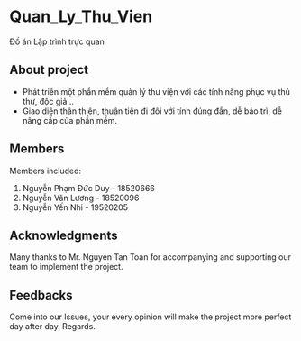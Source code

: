 # Quan_Ly_Thu_Vien
Đồ án Lập trình trực quan


## About project
- Phát triển một phần mềm quản lý thư viện với các tính năng phục vụ thủ thư, độc giả... 
- Giao diện thân thiện, thuận tiện đi đôi với tính đúng đắn, dễ bảo trì, dễ nâng cấp của phần mềm.
 
## Members
Members included:
1. Nguyễn Phạm Đức Duy - 18520666 
2. Nguyễn Văn Lương - 18520096
3. Nguyễn Yến Nhi - 19520205

## Acknowledgments
Many thanks to Mr. Nguyen Tan Toan for accompanying and supporting our team to implement the project.

## Feedbacks
Come into our Issues, your every opinion will make the project more perfect day after day. Regards.

